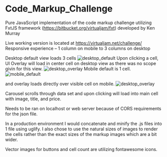# Code_Markup_Challenge

Pure JavaScript implementation of the code markup challenge utilizing FxtJS framework (https://bitbucket.org/virtualjam/fxt) developed by Ken Murray

Live working version is located at https://virtualjam.net/challenge/
Responsive experience – 1 column on mobile to 3 columns on desktop

Desktop default view loads 3 cells 
![desktop_default](https://virtualjam.net/challenge/screenshots/desktop_default.png)
Upon clicking a cell, UI Overlay will load in center cell on desktop view as there was no scope givin for this view. 
![desktop_overlay](https://virtualjam.net/challenge/screenshots/desktop_ui_overlay.png)
Mobile default is 1 cell.
![mobile_default](https://virtualjam.net/challenge/screenshots/mobile_default.png)

and overlay loads directly over visible cell on mobile.
![desktop_overlay](https://virtualjam.net/challenge/screenshots/mobile_ui_overlay.png)

Carousel scrolls through data set and upon clicking will load into main cell with image, title, and price.

Needs to be ran on localhost or web server because of CORS requirements for the json file.

In a production environment I would concatenate and minify the .js files into 1 file using uglify.
I also chose to use the natural sizes of images to render the cells 
rather than the exact sizes of the markup images which are a bit wider.

Vector images for buttons and cell count are utilizing fontawesome icons.



  